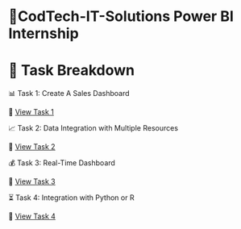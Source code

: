 # 🎯CodTech-IT-Solutions Power BI Internship


# 📌 Task Breakdown
📊 Task 1: Create A Sales Dashboard

🔗 [View Task 1](https://github.com/RNandini-11/CodTech-IT-Solutions/tree/main/Task%201%20-%20Create%20A%20Sales%20Dashboard)

📈 Task 2: Data Integration with Multiple Resources

🔗 [View Task 2](https://github.com/RNandini-11/CodTech-IT-Solutions/tree/main/Task%202%20-%20Data%20Integration%20from%20Multiple%20Sources)

💰 Task 3: Real-Time Dashboard

🔗 [View Task 3]()

⏳ Task 4: Integration with Python or R

🔗 [View Task 4]()

